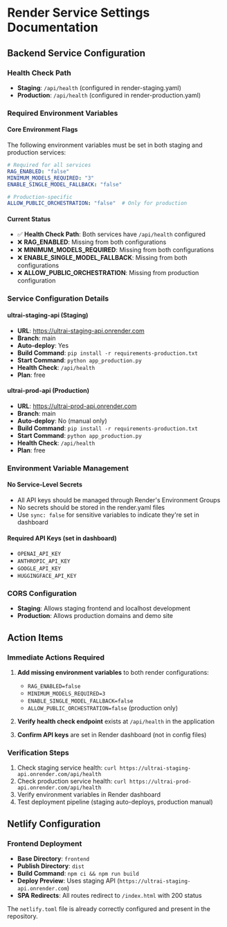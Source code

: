 # Render Service Settings Documentation

## Backend Service Configuration

### Health Check Path
- **Staging**: `/api/health` (configured in render-staging.yaml)
- **Production**: `/api/health` (configured in render-production.yaml)

### Required Environment Variables

#### Core Environment Flags
The following environment variables must be set in both staging and production services:

```yaml
# Required for all services
RAG_ENABLED: "false"
MINIMUM_MODELS_REQUIRED: "3"
ENABLE_SINGLE_MODEL_FALLBACK: "false"

# Production-specific
ALLOW_PUBLIC_ORCHESTRATION: "false"  # Only for production
```

#### Current Status
- ✅ **Health Check Path**: Both services have `/api/health` configured
- ❌ **RAG_ENABLED**: Missing from both configurations
- ❌ **MINIMUM_MODELS_REQUIRED**: Missing from both configurations  
- ❌ **ENABLE_SINGLE_MODEL_FALLBACK**: Missing from both configurations
- ❌ **ALLOW_PUBLIC_ORCHESTRATION**: Missing from production configuration

### Service Configuration Details

#### ultrai-staging-api (Staging)
- **URL**: https://ultrai-staging-api.onrender.com
- **Branch**: main
- **Auto-deploy**: Yes
- **Build Command**: `pip install -r requirements-production.txt`
- **Start Command**: `python app_production.py`
- **Health Check**: `/api/health`
- **Plan**: free

#### ultrai-prod-api (Production)
- **URL**: https://ultrai-prod-api.onrender.com
- **Branch**: main
- **Auto-deploy**: No (manual only)
- **Build Command**: `pip install -r requirements-production.txt`
- **Start Command**: `python app_production.py`
- **Health Check**: `/api/health`
- **Plan**: free

### Environment Variable Management

#### No Service-Level Secrets
- All API keys should be managed through Render's Environment Groups
- No secrets should be stored in the render.yaml files
- Use `sync: false` for sensitive variables to indicate they're set in dashboard

#### Required API Keys (set in dashboard)
- `OPENAI_API_KEY`
- `ANTHROPIC_API_KEY`
- `GOOGLE_API_KEY`
- `HUGGINGFACE_API_KEY`

### CORS Configuration
- **Staging**: Allows staging frontend and localhost development
- **Production**: Allows production domains and demo site

## Action Items

### Immediate Actions Required
1. **Add missing environment variables** to both render configurations:
   - `RAG_ENABLED=false`
   - `MINIMUM_MODELS_REQUIRED=3`
   - `ENABLE_SINGLE_MODEL_FALLBACK=false`
   - `ALLOW_PUBLIC_ORCHESTRATION=false` (production only)

2. **Verify health check endpoint** exists at `/api/health` in the application

3. **Confirm API keys** are set in Render dashboard (not in config files)

### Verification Steps
1. Check staging service health: `curl https://ultrai-staging-api.onrender.com/api/health`
2. Check production service health: `curl https://ultrai-prod-api.onrender.com/api/health`
3. Verify environment variables in Render dashboard
4. Test deployment pipeline (staging auto-deploys, production manual)

## Netlify Configuration

### Frontend Deployment
- **Base Directory**: `frontend`
- **Publish Directory**: `dist`
- **Build Command**: `npm ci && npm run build`
- **Deploy Preview**: Uses staging API (`https://ultrai-staging-api.onrender.com`)
- **SPA Redirects**: All routes redirect to `/index.html` with 200 status

The `netlify.toml` file is already correctly configured and present in the repository.